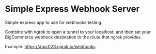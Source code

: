 # Simple Express Webhook Server
Simple express app to use for webhooks testing.

Combine with ngrok to open a tunnel to your localhost, and then set your BigCommerce webhook destination to the route that ngrok provides.

Example:
https://abcd123.ngrok.io/webhooks
